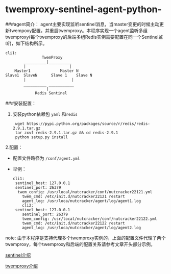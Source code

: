 twemproxy-sentinel-agent-python-
================================
###agent简介：
agent主要实现监听sentinel消息，当master变更的时候主动更新twempoxy配置，并重启twemproxy。本程序实现一个agent监听多组twemproxy(每个twemproxy的后端多组Redis实例需要配置在同一个Sentinel监听)，如下结构所示。 

```
cli1:
    			TwemProxy
		__________|__________
		|					|
	Master1				Master N
Slave1 	SlaveN		Slave 1    Slave N
		|                    |
		__________ ___________
			      |       
		     Redis Sentinel

```
###安装配置：
1. 安装python依赖包 `yaml` 和`redis`
	
		
		wget https://pypi.python.org/packages/source/r/redis/redis-2.9.1.tar.gz
    	tar zxvf redis-2.9.1.tar.gz && cd redis-2.9.1
		python setup.py install
2.配置：
  * 配置文件路径为  `/conf/agent.yml `
  * 举例：
  		
		cli1:
   		 sentinel_host: 127.0.0.1
   		 sentinel_port: 26379
  		  twem_config: /usr/local/nutcracker/conf/nutcracker22121.yml
    	    twem_cmd: /etc/init.d/nutcracker22121 restart
            agent_log: /usr/loca/nutcracker/agent/log/agent1.log
         	cli2:
   		 sentinel_host: 127.0.0.1
            sentinel_port: 26379
            twem_config: /usr/local/nutcracker/conf/nutcracker22122.yml
            twem_cmd: /etc/init.d/nutcracker22122 restart
            agent_log: /usr/loca/nutcracker/agent/log/agent2.log

note:
由于本程序是支持代理多个twemproxy实例的，上面的配置文件代理了两个twemproxy，每个twemproxy和后端的配置关系请参考文章开头部分示例。

[sentinel介绍](http://breakwang.sinaapp.com/?p=198) 

[twemproxy介绍](http://1.breakwang.sinaapp.com/?p=78)

